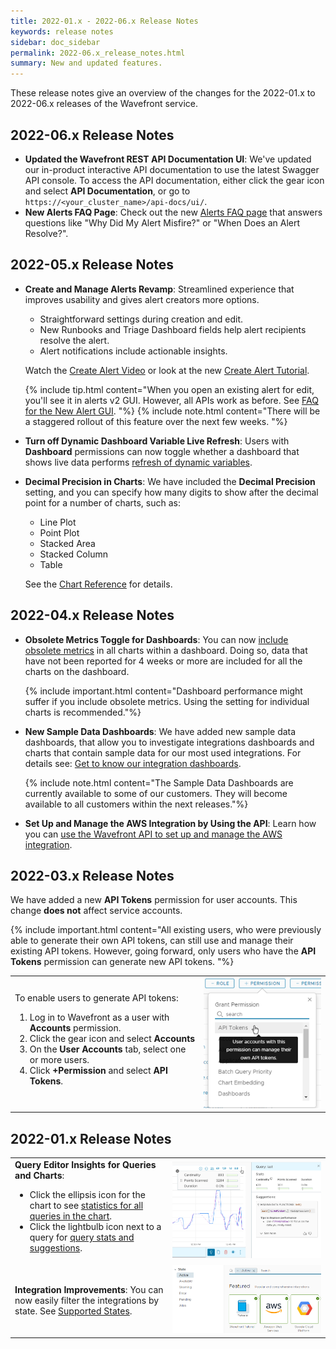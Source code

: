 ```yaml
---
title: 2022-01.x - 2022-06.x Release Notes
keywords: release notes
sidebar: doc_sidebar
permalink: 2022-06.x_release_notes.html
summary: New and updated features.
---
```


These release notes give an overview of the changes for the 2022-01.x to 2022-06.x releases of the Wavefront service.


## 2022-06.x Release Notes

* **Updated the Wavefront REST API Documentation UI**: We've updated our in-product interactive API documentation to use the latest Swagger API console. To access the API documentation, either click the gear icon and select **API Documentation**, or go to `https://<your_cluster_name>/api-docs/ui/`.
* **New Alerts FAQ Page**: Check out the new [Alerts FAQ page](alerts_faq.html) that answers questions like "Why Did My Alert Misfire?" or "When Does an Alert Resolve?".

## 2022-05.x Release Notes

* **Create and Manage Alerts Revamp**: Streamlined experience that improves usability and gives alert creators more options.
  - Straightforward settings during creation and edit.
  - New Runbooks and Triage Dashboard fields help alert recipients resolve the alert.
  - Alert notifications include actionable insights.

  Watch the [Create Alert Video](https://vmwaretv.vmware.com/media/t/1_e655iog1) or look at the new [Create Alert Tutorial](alerts_manage.html#create-alert-tutorial).

  {% include tip.html content="When you open an existing alert for edit, you'll see it in alerts v2 GUI. However, all APIs work as before. See [FAQ for the New Alert GUI](alerts_v2_faq.html). "%}
  {% include note.html content="There will be a staggered rollout of this feature over the next few weeks. "%}

* **Turn off Dynamic Dashboard Variable Live Refresh**: Users with **Dashboard** permissions can now toggle whether a dashboard that shows live data performs [refresh of dynamic variables](ui_dashboards.html#turn-off-dynamic-dashboard-variable-live-refresh).

* **Decimal Precision in Charts**: We have included the **Decimal Precision** setting, and you can specify how many digits to show after the decimal point for a number of charts, such as:
    * Line Plot
    * Point Plot
    * Stacked Area
    * Stacked Column
    * Table

  See the [Chart Reference](ui_chart_reference.html) for details.

## 2022-04.x Release Notes

* **Obsolete Metrics Toggle for Dashboards**: You can now [include obsolete metrics](ui_examine_data.html#include-or-exclude-obsolete-metrics) in all charts within a dashboard. Doing so, data that have not been reported for 4 weeks or more are included for all the charts on the dashboard.

   {% include important.html content="Dashboard performance might suffer if you include obsolete metrics. Using the setting for individual charts is recommended."%}

* **New Sample Data Dashboards**: We have added new sample data dashboards, that allow you to investigate integrations dashboards and charts that contain sample data for our most used integrations. For details see: [Get to know our integration dashboards](https://docs.wavefront.com/integrations.html#get-to-know-the-integration-dashboards).

   {% include note.html content="The Sample Data Dashboards are currently available to some of our customers. They will become available to all customers within the next releases."%}

* **Set Up and Manage the AWS Integration by Using the API**: Learn how you can [use the Wavefront API to set up and manage the AWS integration](integrations_aws_overview_API.html).

## 2022-03.x Release Notes

We have added a new **API Tokens** permission for user accounts. This change **does not** affect service accounts.

{% include important.html content="All existing users, who were previously able to generate their own API tokens, can still use and manage their existing API tokens. However, going forward, only users who have the **API Tokens** permission can generate new API tokens. "%}

<table style="width: 100%;">
<tbody>
<tr>
<td width="60%">
To enable users to generate API tokens:
<ol><li>Log in to Wavefront as a user with <strong>Accounts</strong> permission.</li>
<li>Click the gear icon and select <strong>Accounts</strong></li>
<li>On the <strong>User Accounts</strong> tab, select one or more users.</li>
<li>Click <strong>+Permission</strong> and select <strong>API Tokens</strong>.</li></ol>
</td><td width="40%">
<img src="/images/API_Tokens_permission_add.png" alt="API Tokens permission.">
</td>
</tr>
</tbody>
</table>

## 2022-01.x Release Notes

<table style="width: 100%;">
<tbody>
<tr>
<td width="50%">
<strong>Query Editor Insights for Queries and Charts</strong>:
<ul><li>Click the ellipsis icon for the chart to see <a href="query_language_performance.html#use-statistics-and-suggestions">statistics for all queries in the chart</a>.</li>
<li>Click the lightbulb icon next to a query for <a href="query_language_performance.html#query-stats-and-suggestions">query stats and suggestions</a>.</li></ul>
</td>
<td width="50%"><img src="/images/stats_all.png" alt="Chart stats and query stats."></td>
</tr>
<tr>
<td width="50%">
<strong>Integration Improvements</strong>: You can now easily filter the integrations by state. See <a href="integrations.html#supported-states">Supported States</a>.
</td>
<td width="50%"><img src="/images/integration_state_relnotes.png" alt="List of integrations filtered by active state."></td>
</tr>
<!---
<tr>
<td width="50%">
<strong>Application Map Performance Improvements</strong>: The team has improved the App Map performance significantly. <br><br>As part of that effort, the App Map no longer shows the node count by default. Check <strong>Show Node Counts</strong> in the App Map settings to change the default.
</td>
<td width="50%"><img src="/images/show_node_counts.png" alt="App Map settings screenshot, show node count not checked."></td>
</tr>
--->
</tbody>
</table>
